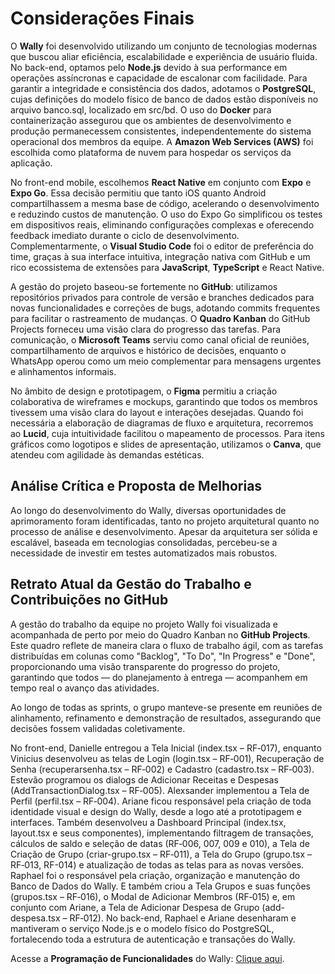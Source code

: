 # Considerações Finais

O **Wally** foi desenvolvido utilizando um conjunto de tecnologias modernas que buscou aliar eficiência, escalabilidade e experiência de usuário fluida. No back-end, optamos pelo **Node.js** devido à sua performance em operações assíncronas e capacidade de escalonar com facilidade. Para garantir a integridade e consistência dos dados, adotamos o **PostgreSQL**, cujas definições do modelo físico de banco de dados estão disponíveis no arquivo banco.sql, localizado em src/bd. O uso do **Docker** para containerização assegurou que os ambientes de desenvolvimento e produção permanecessem consistentes, independentemente do sistema operacional dos membros da equipe. A **Amazon Web Services (AWS)** foi escolhida como plataforma de nuvem para hospedar os serviços da aplicação.

No front-end mobile, escolhemos **React Native** em conjunto com **Expo** e **Expo Go**. Essa decisão permitiu que tanto iOS quanto Android compartilhassem a mesma base de código, acelerando o desenvolvimento e reduzindo custos de manutenção. O uso do Expo Go simplificou os testes em dispositivos reais, eliminando configurações complexas e oferecendo feedback imediato durante o ciclo de desenvolvimento. Complementarmente, o **Visual Studio Code** foi o editor de preferência do time, graças à sua interface intuitiva, integração nativa com GitHub e um rico ecossistema de extensões para **JavaScript**, **TypeScript** e React Native.

A gestão do projeto baseou-se fortemente no **GitHub**: utilizamos repositórios privados para controle de versão e branches dedicados para novas funcionalidades e correções de bugs, adotando commits frequentes para facilitar o rastreamento de mudanças. O **Quadro Kanban** do GitHub Projects forneceu uma visão clara do progresso das tarefas. Para comunicação, o **Microsoft Teams** serviu como canal oficial de reuniões, compartilhamento de arquivos e histórico de decisões, enquanto o WhatsApp operou como um meio complementar para mensagens urgentes e alinhamentos informais.

No âmbito de design e prototipagem, o **Figma** permitiu a criação colaborativa de wireframes e mockups, garantindo que todos os membros tivessem uma visão clara do layout e interações desejadas. Quando foi necessária a elaboração de diagramas de fluxo e arquitetura, recorremos ao **Lucid**, cuja intuitividade facilitou o mapeamento de processos. Para itens gráficos como logotipos e slides de apresentação, utilizamos o **Canva**, que atendeu com agilidade às demandas estéticas.

## Análise Crítica e Proposta de Melhorias

Ao longo do desenvolvimento do Wally, diversas oportunidades de aprimoramento foram identificadas, tanto no projeto arquitetural quanto no processo de análise e desenvolvimento. Apesar da arquitetura ser sólida e escalável, baseada em tecnologias consolidadas, percebeu-se a necessidade de investir em testes automatizados mais robustos.

## Retrato Atual da Gestão do Trabalho e Contribuições no GitHub

A gestão do trabalho da equipe no projeto Wally foi visualizada e acompanhada de perto por meio do Quadro Kanban no **GitHub Projects**. Este quadro reflete de maneira clara o fluxo de trabalho ágil, com as tarefas distribuídas em colunas como "Backlog", "To Do", "In Progress" e "Done", proporcionando uma visão transparente do progresso do projeto, garantindo que todos — do planejamento à entrega — acompanhem em tempo real o avanço das atividades. 

Ao longo de todas as sprints, o grupo manteve-se presente em reuniões de alinhamento, refinamento e demonstração de resultados, assegurando que decisões fossem validadas coletivamente. 

No front-end, Danielle entregou a Tela Inicial (index.tsx – RF‑017), enquanto Vinicius desenvolveu as telas de Login (login.tsx – RF‑001), Recuperação de Senha (recuperarsenha.tsx – RF‑002) e Cadastro (cadastro.tsx – RF‑003). Estevão programou os dialogs de Adicionar Receitas e Despesas (AddTransactionDialog.tsx – RF‑005). Alexsander implementou a Tela de Perfil (perfil.tsx – RF‑004). Ariane ficou responsável pela criação de toda identidade visual e design do Wally, desde a logo até a prototipagem e interfaces. Também desenvolveu a Dashboard Principal (index.tsx, layout.tsx e seus componentes), implementando filtragem de transações, cálculos de saldo e seleção de datas (RF‑006, 007, 009 e 010), a Tela de Criação de Grupo (criar-grupo.tsx – RF‑011), a Tela do Grupo (grupo.tsx – RF‑013, RF-014) e atualização de todas as telas para as novas versões. Raphael foi o responsável pela criação, organização e manutenção do Banco de Dados do Wally. E também criou a Tela Grupos e suas funções (grupos.tsx – RF‑016), o Modal de Adicionar Membros (RF‑015) e, em conjunto com Ariane, a Tela de Adicionar Despesa de Grupo (add-despesa.tsx – RF‑012). No back-end, Raphael e Ariane desenharam e mantiveram o serviço Node.js e o modelo físico do PostgreSQL, fortalecendo toda a estrutura de autenticação e transações do Wally.

Acesse a **Programação de Funcionalidades** do Wally: [Clique aqui](https://github.com/ICEI-PUC-Minas-PMV-ADS/pmv-ads-2025-1-e3-proj-mov-t2-wally/blob/main/docs/06-Template%20Padr%C3%A3o%20da%20Aplica%C3%A7%C3%A3o.md).
